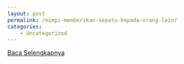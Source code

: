```yaml
---
layout: post
permalink: /mimpi-memberikan-sepatu-kepada-orang-lain/
categories:
    - Uncategorized
---
```


[Baca Selengkapnya](/09)